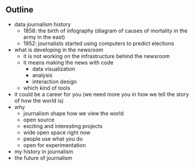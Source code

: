 ## Outline

- data journalism history
  - 1858: the birth of infography (diagram of causes of mortality in the army in the east)
  - 1952: journalists started using computers to predict elections
- what is developing in the newsroom
  - it is not working on the infrastructure behind the newsroom
  - it means making the news with code
      - data visualization
      - analysis
      - interaction design
  - which kind of tools
- it could be a career for you (we need more you in how we tell the story of how the world is)
- why
  - journalism shape how we view the world
  - open source
  - exciting and interesting projects
  - wide open space right now
  - people use what you do
  - open for experimentation
- my history in journalism
- the future of journalism
